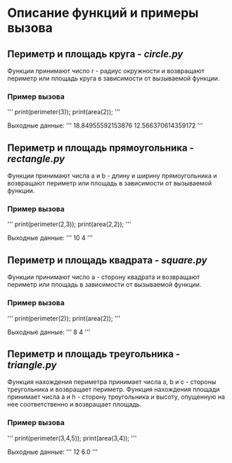# Описание функций и примеры вызова

## Периметр и площадь круга - _circle.py_
Функции принимают число r - радиус окружности и возвращают периметр или площадь круга в зависимости от вызываемой функции.

### Пример вызова
'''
print(perimeter(3));
print(area(2));
'''

Выходные данные:
'''
18.84955592153876
12.566370614359172
'''

## Периметр и площадь прямоугольника - _rectangle.py_
Функции принимают числа a и b - длину и ширину прямоугольника и возвращают периметр или площадь в зависимости от вызываемой функции.

### Пример вызова
'''
print(perimeter(2,3));
print(area(2,2));
'''

Выходные данные:
'''
10
4
'''

## Периметр и площадь квадрата - _square.py_
Функции принимают число a - сторону квадрата и возвращают периметр или площадь в зависимости от вызываемой функции.

### Пример вызова
'''
print(perimeter(2));
print(area(2));
'''

Выходные данные:
'''
8
4
''' 

## Периметр и площадь треугольника - _triangle.py_
Функция нахождения периметра принимает числа a, b и c - стороны треугольника и возвращает периметр.
Функция нахождения площади принимает числа a и h - сторону треугольника и высоту, опущенную на нее соответственно и возвращает площадь.

### Пример вызова
'''
print(perimeter(3,4,5));
print(area(3,4));
'''

Выходные данные:
'''
12
6.0
'''
